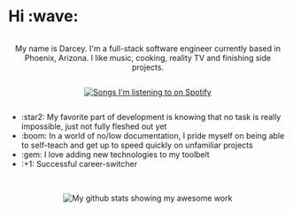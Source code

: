 <h1>Hi :wave:</h1>
<!-- <hr style="border:0.5px solid black" /> -->
<div style="display: flex; flex-direction: column;">
<p align="center">My name is Darcey. I'm a full-stack software engineer currently based in Phoenix, Arizona. I like music, cooking, reality TV and finishing side projects.</p>

<p align="center">
    <a href="https://github.com/kittinan/spotify-github-profile">
        <img src="https://spotify-github-profile.vercel.app/api/view?uid=grundy.darcey&cover_image=true&theme=default" alt="Songs I'm listening to on Spotify">
    </a>
</p>

<ul>
    <li>:star2: My favorite part of development is knowing that no task is really impossible, just not fully fleshed out yet</li>
    <li>:boom: In a world of no/low documentation, I pride myself on being able to self-teach and get up to speed quickly on unfamiliar projects</li>
    <li>:gem: I love adding new technologies to my toolbelt</li>
    <li>:+1: Successful career-switcher</li>
</ul><br />

<p align="center">    
    <img src="https://github-readme-stats.vercel.app/api?username=grundydarcey&theme=moltack" alt="My github stats showing my awesome work">
</p>

</div>